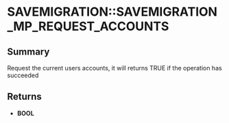 # SAVEMIGRATION::SAVEMIGRATION_MP_REQUEST_ACCOUNTS

## Summary
Request the current users accounts, it will returns TRUE if the operation has succeeded

## Returns
* **BOOL**